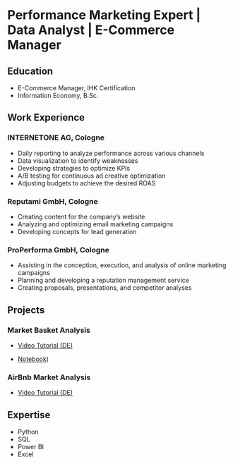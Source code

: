# Performance Marketing Expert | Data Analyst | E-Commerce Manager

## Education
- E-Commerce Manager, IHK Certification
- Information Economy, B.Sc.

## Work Experience
### INTERNETONE AG, Cologne
- Daily reporting to analyze performance across various channels
- Data visualization to identify weaknesses
- Developing strategies to optimize KPIs
- A/B testing for continuous ad creative optimization
- Adjusting budgets to achieve the desired ROAS

### Reputami GmbH, Cologne
- Creating content for the company’s website
- Analyzing and optimizing email marketing campaigns
- Developing concepts for lead generation

### ProPerforma GmbH, Cologne
- Assisting in the conception, execution, and analysis of online marketing campaigns
- Planning and developing a reputation management service
- Creating proposals, presentations, and competitor analyses

## Projects
### Market Basket Analysis
- [Video Tutorial (DE)](https://www.youtube.com/watch?v=ytCmN5r0uCY&t=7s)

- [Notebook](https://github.com/IniyanWorks/Market-Basket-Analysis/blob/main/market-basket-association-analysis.ipynb))
### AirBnb Market Analysis
- [Video Tutorial (DE)](https://www.youtube.com/watch?v=ZmhNdggqH8o&list=PL-DjkaHRlEOq2unEOqvE35_fNj4AmE4JH)

## Expertise
- Python
- SQL
- Power BI
- Excel
